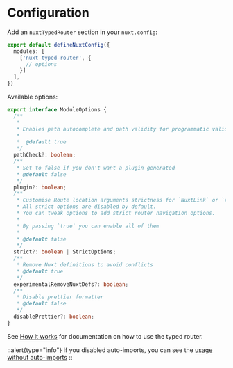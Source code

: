 # Configuration

Add an `nuxtTypedRouter` section in your `nuxt.config`:

```ts [nuxt.config.ts]
export default defineNuxtConfig({
  modules: [
    ['nuxt-typed-router', {
      // options
    }]
  ],
})
```

Available options:

```ts
export interface ModuleOptions {
  /**
   *
   * Enables path autocomplete and path validity for programmatic validation
   *
   *  @default true
   */
  pathCheck?: boolean;
  /**
   * Set to false if you don't want a plugin generated
   * @default false
   */
  plugin?: boolean;
  /**
   * Customise Route location arguments strictness for `NuxtLink` or `router`
   * All strict options are disabled by default.
   * You can tweak options to add strict router navigation options.
   *
   * By passing `true` you can enable all of them
   *
   * @default false
   */
  strict?: boolean | StrictOptions;
  /**
   * Remove Nuxt definitions to avoid conflicts
   * @default true
   */
  experimentalRemoveNuxtDefs?: boolean;
  /**
   * Disable prettier formatter
   * @default false
   */
  disablePrettier?: boolean;
}

```


See [How it works](../2.usage/0.how-to-use.md) for documentation on how to use the typed router.

::alert{type="info"}
If you disabled auto-imports, you can see the [usage without auto-imports](../4.api/3.importAliases.md)
::